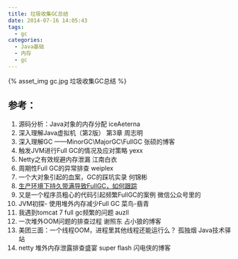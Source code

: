 ```yaml
---
title: 垃圾收集GC总结
date: 2014-07-16 14:05:43
tags:
  - gc
categories: 
  - Java基础
  - 内存
  - gc      
---
```


{% asset_img  gc.jpg  垃圾收集GC总结 %}

<!-- more -->

## 参考：

1. 源码分析：Java对象的内存分配   iceAeterna
2. 深入理解Java虚拟机（第2版） 第3章   周志明
3. 深入理解GC ——MinorGC\MajorGC\FullGC   张硕的博客
4. 触发JVM进行Full GC的情况及应对策略   yexx
5. Netty之有效规避内存泄漏   江南白衣
6. 周期性Full GC的异常排查   weiplex
7. 一个大对象引起的血案，GC的踩坑实录   何锦彬
8. [生产环境下持久带满导致FullGC，如何跟踪](https://hllvm-group.iteye.com/group/topic/28379) 
9. 又是一个程序员粗心的代码引起频繁FullGC的案例 微信公众号里的
10. JVM初探- 使用堆外内存减少Full GC 菜鸟-翡青
11. 我遇到tomcat 7 full gc频繁的问题 auzll
12. 一次堆外OOM问题的排查过程 谢照东 占小狼的博客
13. 美团三面：一个线程OOM，进程里其他线程还能运行么？ 孤独烟 Java技术驿站
14. netty 堆外内存泄露排查盛宴 super flash 闪电侠的博客



